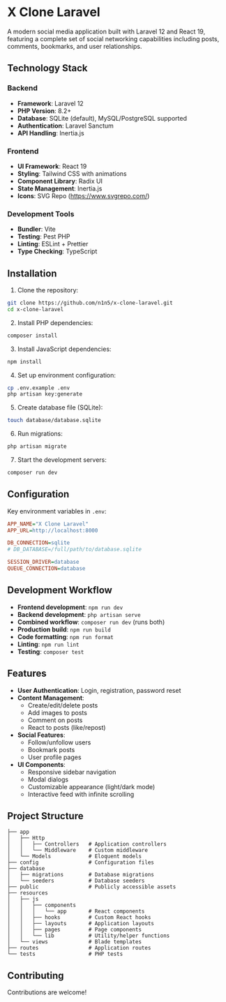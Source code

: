 # X Clone Laravel

A modern social media application built with Laravel 12 and React 19, featuring a complete set of social networking capabilities including posts, comments, bookmarks, and user relationships.

## Technology Stack

### Backend

- **Framework**: Laravel 12
- **PHP Version**: 8.2+
- **Database**: SQLite (default), MySQL/PostgreSQL supported
- **Authentication**: Laravel Sanctum
- **API Handling**: Inertia.js

### Frontend

- **UI Framework**: React 19
- **Styling**: Tailwind CSS with animations
- **Component Library**: Radix UI
- **State Management**: Inertia.js
- **Icons**: SVG Repo (https://www.svgrepo.com/)

### Development Tools

- **Bundler**: Vite
- **Testing**: Pest PHP
- **Linting**: ESLint + Prettier
- **Type Checking**: TypeScript

## Installation

1. Clone the repository:

```bash
git clone https://github.com/n1n5/x-clone-laravel.git
cd x-clone-laravel
```

2. Install PHP dependencies:

```bash
composer install
```

3. Install JavaScript dependencies:

```bash
npm install
```

4. Set up environment configuration:

```bash
cp .env.example .env
php artisan key:generate
```

5. Create database file (SQLite):

```bash
touch database/database.sqlite
```

6. Run migrations:

```bash
php artisan migrate
```

7. Start the development servers:

```bash
composer run dev
```

## Configuration

Key environment variables in `.env`:

```ini
APP_NAME="X Clone Laravel"
APP_URL=http://localhost:8000

DB_CONNECTION=sqlite
# DB_DATABASE=/full/path/to/database.sqlite

SESSION_DRIVER=database
QUEUE_CONNECTION=database
```

## Development Workflow

- **Frontend development**: `npm run dev`
- **Backend development**: `php artisan serve`
- **Combined workflow**: `composer run dev` (runs both)
- **Production build**: `npm run build`
- **Code formatting**: `npm run format`
- **Linting**: `npm run lint`
- **Testing**: `composer test`

## Features

- **User Authentication**: Login, registration, password reset
- **Content Management**:
    - Create/edit/delete posts
    - Add images to posts
    - Comment on posts
    - React to posts (like/repost)
- **Social Features**:
    - Follow/unfollow users
    - Bookmark posts
    - User profile pages
- **UI Components**:
    - Responsive sidebar navigation
    - Modal dialogs
    - Customizable appearance (light/dark mode)
    - Interactive feed with infinite scrolling

## Project Structure

```
├── app
│   ├── Http
│   │   ├── Controllers   # Application controllers
│   │   └── Middleware    # Custom middleware
│   └── Models            # Eloquent models
├── config                # Configuration files
├── database
│   ├── migrations        # Database migrations
│   └── seeders           # Database seeders
├── public                # Publicly accessible assets
├── resources
│   ├── js
│   │   ├── components
│   │   │   └── app       # React components
│   │   ├── hooks         # Custom React hooks
│   │   ├── layouts       # Application layouts
│   │   ├── pages         # Page components
│   │   └── lib           # Utility/helper functions
│   └── views             # Blade templates
├── routes                # Application routes
└── tests                 # PHP tests
```

## Contributing

Contributions are welcome!
